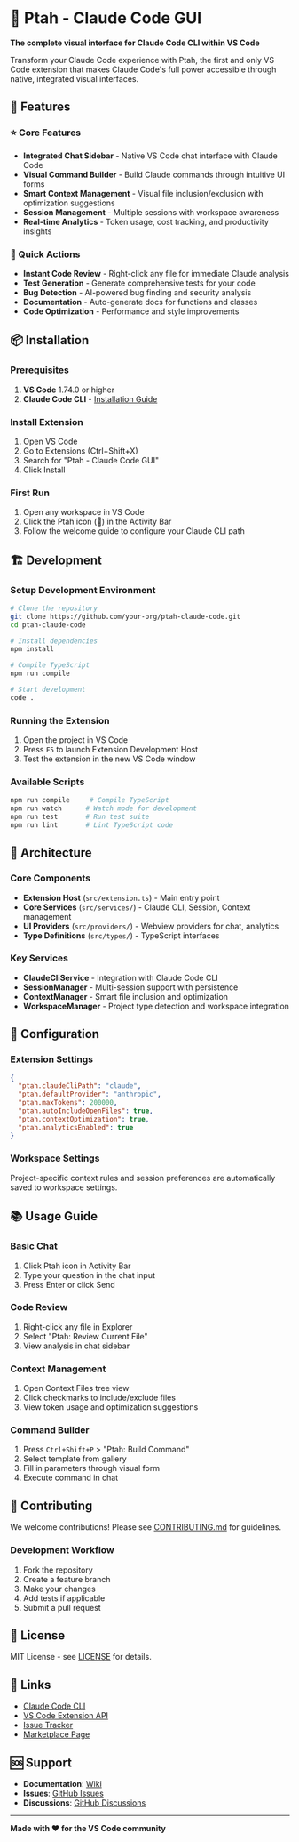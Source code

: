 # 📜 Ptah - Claude Code GUI

**The complete visual interface for Claude Code CLI within VS Code**

Transform your Claude Code experience with Ptah, the first and only VS Code extension that makes Claude Code's full power accessible through native, integrated visual interfaces.

## 🚀 Features

### ⭐ Core Features
- **Integrated Chat Sidebar** - Native VS Code chat interface with Claude Code
- **Visual Command Builder** - Build Claude commands through intuitive UI forms
- **Smart Context Management** - Visual file inclusion/exclusion with optimization suggestions
- **Session Management** - Multiple sessions with workspace awareness
- **Real-time Analytics** - Token usage, cost tracking, and productivity insights

### 🎯 Quick Actions
- **Instant Code Review** - Right-click any file for immediate Claude analysis
- **Test Generation** - Generate comprehensive tests for your code
- **Bug Detection** - AI-powered bug finding and security analysis
- **Documentation** - Auto-generate docs for functions and classes
- **Code Optimization** - Performance and style improvements

## 📦 Installation

### Prerequisites
1. **VS Code** 1.74.0 or higher
2. **Claude Code CLI** - [Installation Guide](https://github.com/anthropics/claude-code#installation)

### Install Extension
1. Open VS Code
2. Go to Extensions (Ctrl+Shift+X)
3. Search for "Ptah - Claude Code GUI"
4. Click Install

### First Run
1. Open any workspace in VS Code
2. Click the Ptah icon (📜) in the Activity Bar
3. Follow the welcome guide to configure your Claude CLI path

## 🏗️ Development

### Setup Development Environment

```bash
# Clone the repository
git clone https://github.com/your-org/ptah-claude-code.git
cd ptah-claude-code

# Install dependencies
npm install

# Compile TypeScript
npm run compile

# Start development
code .
```

### Running the Extension

1. Open the project in VS Code
2. Press `F5` to launch Extension Development Host
3. Test the extension in the new VS Code window

### Available Scripts

```bash
npm run compile     # Compile TypeScript
npm run watch      # Watch mode for development
npm run test       # Run test suite
npm run lint       # Lint TypeScript code
```

## 🎨 Architecture

### Core Components

- **Extension Host** (`src/extension.ts`) - Main entry point
- **Core Services** (`src/services/`) - Claude CLI, Session, Context management
- **UI Providers** (`src/providers/`) - Webview providers for chat, analytics
- **Type Definitions** (`src/types/`) - TypeScript interfaces

### Key Services

- **ClaudeCliService** - Integration with Claude Code CLI
- **SessionManager** - Multi-session support with persistence
- **ContextManager** - Smart file inclusion and optimization
- **WorkspaceManager** - Project type detection and workspace integration

## 🔧 Configuration

### Extension Settings

```json
{
  "ptah.claudeCliPath": "claude",
  "ptah.defaultProvider": "anthropic",
  "ptah.maxTokens": 200000,
  "ptah.autoIncludeOpenFiles": true,
  "ptah.contextOptimization": true,
  "ptah.analyticsEnabled": true
}
```

### Workspace Settings

Project-specific context rules and session preferences are automatically saved to workspace settings.

## 📚 Usage Guide

### Basic Chat
1. Click Ptah icon in Activity Bar
2. Type your question in the chat input
3. Press Enter or click Send

### Code Review
1. Right-click any file in Explorer
2. Select "Ptah: Review Current File"
3. View analysis in chat sidebar

### Context Management
1. Open Context Files tree view
2. Click checkmarks to include/exclude files
3. View token usage and optimization suggestions

### Command Builder
1. Press `Ctrl+Shift+P` > "Ptah: Build Command"
2. Select template from gallery
3. Fill in parameters through visual form
4. Execute command in chat

## 🤝 Contributing

We welcome contributions! Please see [CONTRIBUTING.md](CONTRIBUTING.md) for guidelines.

### Development Workflow

1. Fork the repository
2. Create a feature branch
3. Make your changes
4. Add tests if applicable
5. Submit a pull request

## 📄 License

MIT License - see [LICENSE](LICENSE) for details.

## 🔗 Links

- [Claude Code CLI](https://github.com/anthropics/claude-code)
- [VS Code Extension API](https://code.visualstudio.com/api)
- [Issue Tracker](https://github.com/your-org/ptah-claude-code/issues)
- [Marketplace Page](https://marketplace.visualstudio.com/items?itemName=ptah-extensions.ptah-claude-code)

## 🆘 Support

- **Documentation**: [Wiki](https://github.com/your-org/ptah-claude-code/wiki)
- **Issues**: [GitHub Issues](https://github.com/your-org/ptah-claude-code/issues)
- **Discussions**: [GitHub Discussions](https://github.com/your-org/ptah-claude-code/discussions)

---

**Made with ❤️ for the VS Code community**
